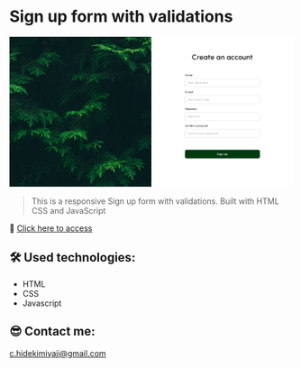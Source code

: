 # Sign up form with validations

![preview](./preview/preview.png)

> This is a responsive Sign up form with validations. Built with HTML CSS and JavaScript

🔗 [Click here to access](https://caiomiyaji.github.io/signup-form/)

## 🛠 Used technologies:

- HTML
- CSS
- Javascript

## 😎 Contact me:

c.hidekimiyaji@gmail.com